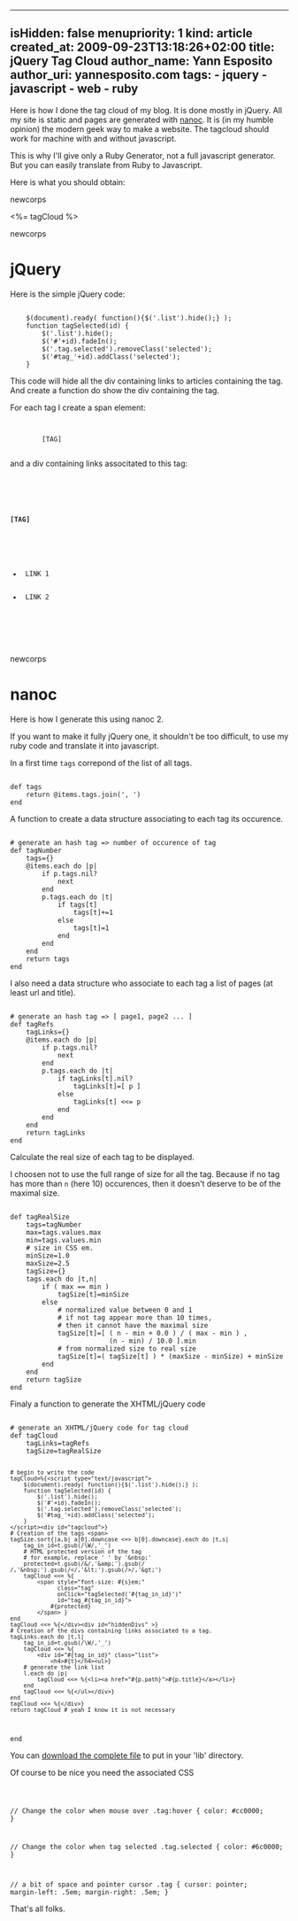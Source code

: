 -----
isHidden:       false
menupriority:   1
kind:           article
created_at:     2009-09-23T13:18:26+02:00
title: jQuery Tag Cloud
author_name: Yann Esposito
author_uri: yannesposito.com
tags:
    - jquery
    - javascript
    - web
    - ruby
-----
Here is how I done the tag cloud of my blog. It is done mostly in jQuery.
All my site is static and pages are generated with [nanoc](nanoc.stoneship.org).
It is (in my humble opinion) the modern geek way to make a website. 
The tagcloud should work for machine with and without javascript.

This is why I'll give only a Ruby Generator, not a full javascript generator. 
But you can easily translate from Ruby to Javascript.

Here is what you should obtain:

newcorps

<div>
<%= tagCloud %>
</div>

newcorps

# jQuery

Here is the simple jQuery code:

<div>
<code class="javascript">
    $(document).ready( function(){$('.list').hide();} );
    function tagSelected(id) {
        $('.list').hide();
        $('#'+id).fadeIn();
        $('.tag.selected').removeClass('selected');
        $('#tag_'+id).addClass('selected');
    }
</code>
</div>

This code will hide all the div containing links to articles containing the tag. And create a function do show the div containing the tag.

For each tag I create a span element:

<div>
<code class="html">
    <span   style="font-size: 1.0em;" 
            class="tag" 
            onClick="tagSelected('[TAG]')" 
            id="tag_[TAG]">
        [TAG]
    </span> 
</code>
</div>

and a div containing links associtated to this tag:

<div>
<code class="html">
    <div id="[TAG]">
        <h4>[TAG]</h4>
        <ul>
            <li> LINK 1 </li>
            <li> LINK 2 </li>
        </ul>
    </div> 
</code>
</div>

newcorps

# nanoc

Here is how I generate this using nanoc 2.

If you want to make it fully jQuery one, it shouldn't be
too difficult, to use my ruby code and translate it into javascript.

In a first time `tags` correpond of the list of all tags.

<div>
<code class="ruby">
def tags
    return @items.tags.join(', ')
end
</code>
</div>

A function to create a data structure associating to each 
tag its occurence. 

<div>
<code class="ruby">
# generate an hash tag => number of occurence of tag
def tagNumber
    tags={}
    @items.each do |p|
        if p.tags.nil?
            next
        end
        p.tags.each do |t|
            if tags[t]
                tags[t]+=1
            else
                tags[t]=1
            end
        end
    end
    return tags
end
</code>
</div>

I also need a data structure who associate to each
tag a list of pages (at least url and title).

<div>
<code class="ruby">
# generate an hash tag => [ page1, page2 ... ]
def tagRefs
    tagLinks={}
    @items.each do |p|
        if p.tags.nil?
            next
        end
        p.tags.each do |t|
            if tagLinks[t].nil?
                tagLinks[t]=[ p ]
            else
                tagLinks[t] <<= p
            end
        end
    end
    return tagLinks
end
</code>
</div>

Calculate the real size of each tag to be displayed.

I choosen not to use the full range of size for all the tag. Because if no
tag has more than `n` (here 10) occurences, then it doesn't deserve to be
of the maximal size.

<div>
<code class="ruby">
def tagRealSize
    tags=tagNumber
    max=tags.values.max
    min=tags.values.min
    # size in CSS em.
    minSize=1.0
    maxSize=2.5
    tagSize={}
    tags.each do |t,n|
        if ( max == min )
            tagSize[t]=minSize
        else
            # normalized value between 0 and 1
            # if not tag appear more than 10 times, 
            # then it cannot have the maximal size
            tagSize[t]=[ ( n - min + 0.0 ) / ( max - min ) , 
                         (n - min) / 10.0 ].min
            # from normalized size to real size
            tagSize[t]=( tagSize[t] ) * (maxSize - minSize) + minSize
        end
    end
    return tagSize
end
</code>
</div>

Finaly a function to generate the XHTML/jQuery code

<div>
<code class="ruby">
# generate an XHTML/jQuery code for tag cloud
def tagCloud
    tagLinks=tagRefs
    tagSize=tagRealSize

    # begin to write the code
    tagCloud=%{<script type="text/javascript">
        $(document).ready( function(){$('.list').hide();} );
        function tagSelected(id) {
            $('.list').hide();
            $('#'+id).fadeIn();
            $('.tag.selected').removeClass('selected');
            $('#tag_'+id).addClass('selected');
        }
    </script><div id="tagcloud">}
    # Creation of the tags <span>
    tagSize.sort{|a,b| a[0].downcase <=> b[0].downcase}.each do |t,s|
        tag_in_id=t.gsub(/\W/,'_')
        # HTML protected version of the tag
        # for example, replace ' ' by '&nbsp;'
        protected=t.gsub(/&/,'&amp;').gsub(/ /,'&nbsp;').gsub(/</,'&lt;').gsub(/>/,'&gt;')
        tagCloud <<= %{
            <span style="font-size: #{s}em;" 
                  class="tag" 
                  onClick="tagSelected('#{tag_in_id}')" 
                  id="tag_#{tag_in_id}">
                #{protected}
            </span> }
    end
    tagCloud <<= %{</div><div id="hiddenDivs" >}
    # Creation of the divs containing links associated to a tag.
    tagLinks.each do |t,l|
        tag_in_id=t.gsub(/\W/,'_')
        tagCloud <<= %{
            <div id="#{tag_in_id}" class="list">
                <h4>#{t}</h4><ul>}
        # generate the link list
        l.each do |p|
            tagCloud <<= %{<li><a href="#{p.path}">#{p.title}</a></li>}
        end
        tagCloud <<= %{</ul></div>}
    end
    tagCloud <<= %{</div>}
    return tagCloud # yeah I know it is not necessary
end
</code>
</div>

You can [download the complete file](/Scratch/en/blog/2009-09-jQuery-Tag-Cloud/code/tag.rb) to put in your 'lib' directory.

Of course to be nice you need the associated CSS

<div>
<code class="css">

// Change the color when mouse over
.tag:hover {
  color: #cc0000; }

// Change the color when tag selected
.tag.selected {
  color: #6c0000; }

// a bit of space and pointer cursor
.tag {
  cursor: pointer;
  margin-left: .5em;
  margin-right: .5em; }
</code>
</div>

That's all folks.
